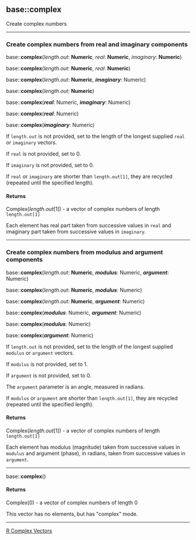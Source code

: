 ## base::complex

Create complex numbers

---
### Create complex numbers from real and imaginary components

base::**complex**(*length.out*: **Numeric**, *real*: **Numeric**, *imaginary*: **Numeric**)

base::**complex**(*length.out*: **Numeric**, *real*: **Numeric**)

base::**complex**(*length.out*: **Numeric**, ***imaginary***: Numeric)

base::**complex**(*length.out*: **Numeric**)

base::**complex**(***real***: Numeric, ***imaginary***: Numeric)

base::**complex**(***real***: Numeric)

base::**complex**(***imaginary***: Numeric)


If `length.out` is not provided, set to the length of the longest supplied `real` or `imaginary` vectors.

If `real` is not provided, set to 0.

If `imaginary` is not provided, set to 0.

If `real` or `imaginary` are shorter than `length.out[1]`, they are recycled (repeated until the specified length).

#### Returns
Complex(*length.out*[1]) - a vector of complex numbers of length `length.out[1]`

Each element has real part taken from successive values in `real` and imaginary part taken from successive values in `imaginary`.

---
### Create complex numbers from modulus and argument components

base::**complex**(*length.out*: **Numeric**, ***modulus***: Numeric, ***argument***: Numeric)

base::**complex**(*length.out*: **Numeric**, ***modulus***: Numeric)

base::**complex**(*length.out*: **Numeric**, ***argument***: Numeric)

base::**complex**(***modulus***: Numeric, ***argument***: Numeric)

base::**complex**(***modulus***: Numeric)

base::**complex**(***argument***: Numeric)

If `length.out` is not provided, set to the length of the longest supplied `modulus` or `argument` vectors.

If `modulus` is not provided, set to 1.

If `argument` is not provided, set to 0.

The `argument` parameter is an angle, measured in radians.

If `modulus` or `argument` are shorter than `length.out[1]`, they are recycled (repeated until the specified length).

#### Returns
Complex(*length.out*[1]) - a vector of complex numbers of length `length.out[1]`

Each element has modulus (magnitude) taken from successive values in `modulus` and argument (phase), in radians, taken from successive values in `argument`.

---

base::**complex**()

#### Returns
Complex(0) - a vector of complex numbers of length 0

This vector has no elements, but has "complex" mode.

---


[R Complex Vectors](http://stat.ethz.ch/R-manual/R-devel/library/base/html/complex.html)


